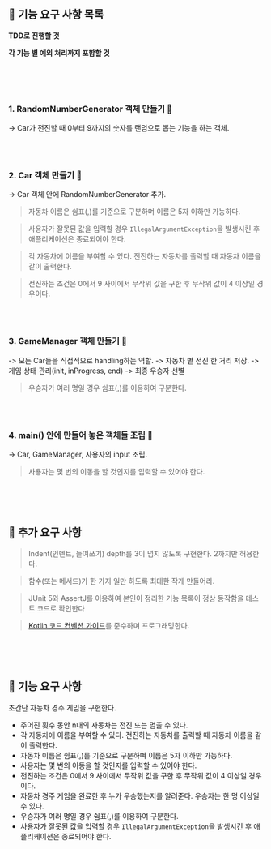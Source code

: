 ## 📜 기능 요구 사항 목록

**TDD로 진행할 것**

**각 기능 별 예외 처리까지 포함할 것**

<br><br><br>

### 1. RandomNumberGenerator 객체 만들기 🌟
-> Car가 전진할 때 0부터 9까지의 숫자를 랜덤으로 뽑는 기능을 하는 객체.

<br><br>

### 2. Car 객체 만들기 🌟
-> Car 객체 안에 RandomNumberGenerator 추가.
> 자동차 이름은 쉼표(,)를 기준으로 구분하며 이름은 5자 이하만 가능하다.

> 사용자가 잘못된 값을 입력할 경우 `IllegalArgumentException`을 발생시킨 후 애플리케이션은 종료되어야 한다.

> 각 자동차에 이름을 부여할 수 있다. 전진하는 자동차를 출력할 때 자동차 이름을 같이 출력한다.

> 전진하는 조건은 0에서 9 사이에서 무작위 값을 구한 후 무작위 값이 4 이상일 경우이다.


<br><br>

### 3. GameManager 객체 만들기 🌟
-> 모든 Car들을 직접적으로 handling하는 역할.
-> 자동차 별 전진 한 거리 저장.
-> 게임 상태 관리(init, inProgress, end)
-> 최종 우승자 선별

> 우승자가 여러 명일 경우 쉼표(,)를 이용하여 구분한다.

<br><br>

### 4. main() 안에 만들어 놓은 객체들 조립 🌟
-> Car, GameManager, 사용자의 input 조립.

> 사용자는 몇 번의 이동을 할 것인지를 입력할 수 있어야 한다.

<br><br><br>

## 📜 추가 요구 사항

> Indent(인덴트, 들여쓰기) depth를 3이 넘지 않도록 구현한다. 2까지만 허용한다.

> 함수(또는 메서드)가 한 가지 일만 하도록 최대한 작게 만들어라.

> JUnit 5와 AssertJ를 이용하여 본인이 정리한 기능 목록이 정상 동작함을 테스트 코드로 확인한다

> [Kotlin 코드 컨벤션 가이드](https://github.com/woowacourse/woowacourse-docs/tree/main/styleguide/kotlin)를 준수하며 프로그래밍한다.

<br><br><br>

## 🚀 기능 요구 사항

초간단 자동차 경주 게임을 구현한다.

- 주어진 횟수 동안 n대의 자동차는 전진 또는 멈출 수 있다.
- 각 자동차에 이름을 부여할 수 있다. 전진하는 자동차를 출력할 때 자동차 이름을 같이 출력한다.
- 자동차 이름은 쉼표(,)를 기준으로 구분하며 이름은 5자 이하만 가능하다.
- 사용자는 몇 번의 이동을 할 것인지를 입력할 수 있어야 한다.
- 전진하는 조건은 0에서 9 사이에서 무작위 값을 구한 후 무작위 값이 4 이상일 경우이다.
- 자동차 경주 게임을 완료한 후 누가 우승했는지를 알려준다. 우승자는 한 명 이상일 수 있다.
- 우승자가 여러 명일 경우 쉼표(,)를 이용하여 구분한다.
- 사용자가 잘못된 값을 입력할 경우 `IllegalArgumentException`을 발생시킨 후 애플리케이션은 종료되어야 한다.
